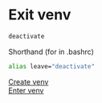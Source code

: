 # Exit venv   
   
``` bash   
deactivate   
```   
   
Shorthand (for in .bashrc)   
``` bash   
alias leave="deactivate"   
```   
   
[Create venv](Create%2520venv.md)   
[Enter venv](Enter%2520venv.md)